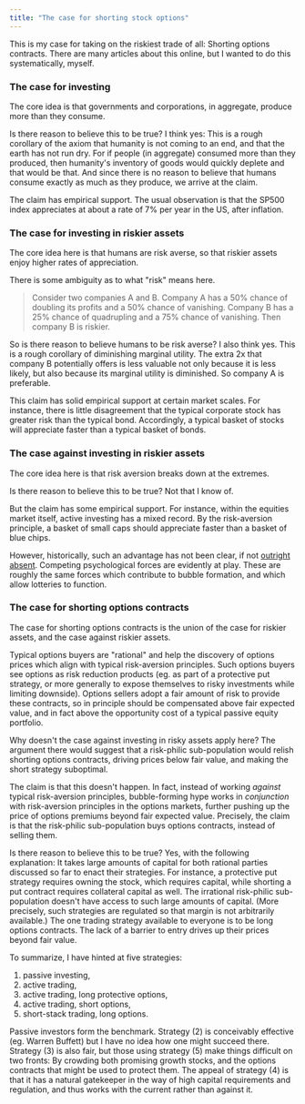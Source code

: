```yaml
---
title: "The case for shorting stock options"
---
```


This is my case for taking on the riskiest trade of all: Shorting options contracts. There are many articles about this online, but I wanted to do this systematically, myself.


### The case for investing

The core idea is that governments and corporations, in aggregate, produce more than they consume. 

Is there reason to believe this to be true? I think yes: This is a rough corollary of the axiom that humanity is not coming to an end, and that the earth has not run dry. For if people (in aggregate) consumed more than they produced, then humanity's inventory of goods would quickly deplete and that would be that. And since there is no reason to believe that humans consume exactly as much as they produce, we arrive at the claim.

The claim has empirical support. The usual observation is that the SP500 index appreciates at about a rate of 7% per year in the US, after inflation.

### The case for investing in riskier assets

The core idea here is that humans are risk averse, so that riskier assets enjoy higher rates of appreciation. 

There is some ambiguity as to what "risk" means here. 

> Consider two companies A and B. Company A has a 50% chance of doubling its profits and a 50% chance of vanishing. Company B has a 25% chance of quadrupling and a 75% chance of vanishing. Then company B is riskier.

So is there reason to believe humans to be risk averse? I also think yes. This is a rough corollary of diminishing marginal utility. The extra 2x that company B potentially offers is less valuable not only because it is less likely, but also because its marginal utility is diminished. So company A is preferable.

This claim has solid empirical support at certain market scales. For instance, there is little disagreement that the typical corporate stock has greater risk than the typical bond. Accordingly, a typical basket of stocks will appreciate faster than a typical basket of bonds.

### The case against investing in riskier assets

The core idea here is that risk aversion breaks down at the extremes.

Is there reason to believe this to be true? Not that I know of.

But the claim has some empirical support. For instance, within the equities market itself, active investing has a mixed record. By the risk-aversion principle, a basket of small caps should appreciate faster than a basket of blue chips. 

However, historically, such an advantage has not been clear, if not [outright absent](https://www.longtermtrends.net/large-cap-vs-small-cap/). Competing psychological forces are evidently at play. These are roughly the same forces which contribute to bubble formation, and which allow lotteries to function.

### The case for shorting options contracts

The case for shorting options contracts is the union of the case for riskier assets, and the case against riskier assets.

Typical options buyers are "rational" and help the discovery of options prices which align with typical risk-aversion principles. Such options buyers see options as risk reduction products (eg. as part of a protective put strategy, or more generally to expose themselves to risky investments while limiting downside). Options sellers adopt a fair amount of risk to provide these contracts, so in principle should be compensated above fair expected value, and in fact above the opportunity cost of a typical passive equity portfolio.

Why doesn't the case against investing in risky assets apply here? The argument there would suggest that a risk-philic sub-population would relish shorting options contracts, driving prices below fair value, and making the short strategy suboptimal.

The claim is that this doesn't happen. In fact, instead of working _against_ typical risk-aversion principles, bubble-forming hype works in _conjunction_ with risk-aversion principles in the options markets, further pushing up the price of options premiums beyond fair expected value. Precisely, the claim is that the risk-philic sub-population buys options contracts, instead of selling them.

Is there reason to believe this to be true? Yes, with the following explanation: It takes large amounts of capital for both rational parties discussed so far to enact their strategies. For instance, a protective put strategy requires owning the stock, which requires capital, while shorting a put contract requires collateral capital as well. The irrational risk-philic sub-population doesn't have access to such large amounts of capital. (More precisely, such strategies are regulated so that margin is not arbitrarily available.) The one trading strategy available to everyone is to be long options contracts. The lack of a barrier to entry drives up their prices beyond fair value.

To summarize, I have hinted at five strategies:

1. passive investing, 
2. active trading,
3. active trading, long protective options, 
4. active trading, short options,
5. short-stack trading, long options.

Passive investors form the benchmark. Strategy (2) is conceivably effective (eg. Warren Buffett) but I have no idea how one might succeed there. Strategy (3) is also fair, but those using strategy (5) make things difficult on two fronts: By crowding both promising growth stocks, and the options contracts that might be used to protect them. The appeal of strategy (4) is that it has a natural gatekeeper in the way of high capital requirements and regulation, and thus works with the current rather than against it.
